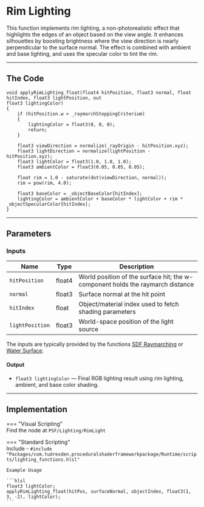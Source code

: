 # Rim Lighting

This function implements rim lighting, a non-photorealistic effect that highlights the edges of an object based on the view angle. It enhances silhouettes by boosting brightness where the view direction is nearly perpendicular to the surface normal. The effect is combined with ambient and base lighting, and uses the specular color to tint the rim.

---

## The Code
```hlsl
void applyRimLighting_float(float4 hitPosition, float3 normal, float hitIndex, float3 lightPosition, out
float3 lightingColor)
{
    if (hitPosition.w > _raymarchStoppingCriterium)
    {
        lightingColor = float3(0, 0, 0);
        return;
    }
    
    float3 viewDirection = normalize(_rayOrigin - hitPosition.xyz);
    float3 lightDirection = normalize(lightPosition - hitPosition.xyz);
    float3 lightColor = float3(1.0, 1.0, 1.0);
    float3 ambientColor = float3(0.05, 0.05, 0.05);

    float rim = 1.0 - saturate(dot(viewDirection, normal));
    rim = pow(rim, 4.0);

    float3 baseColor = _objectBaseColor[hitIndex];
    lightingColor = ambientColor + baseColor * lightColor + rim * _objectSpecularColor[hitIndex];
}
```

---

## Parameters

### Inputs

| Name            | Type     | Description |
|-----------------|----------|-------------|
| `hitPosition`   | float4   | World position of the surface hit; the w-component holds the raymarch distance |
| `normal`        | float3   | Surface normal at the hit point |
| `hitIndex`      | float    | Object/material index used to fetch shading parameters |
| `lightPosition` | float3   | World-space position of the light source |

The inputs are typically provided by the functions [SDF Raymarching](...) or [Water Surface](...).

#### **Output**
- `float3 lightingColor` — Final RGB lighting result using rim lighting, ambient, and base color shading.

---

## Implementation

=== "Visual Scripting"  
    Find the node at ```PSF/Lighting/RimLight```

=== "Standard Scripting"  
    Include - ```#include "Packages/com.tudresden.proceduralshaderframeworkpackage/Runtime/scripts/lighting_functions.hlsl"```

    Example Usage

    ```hlsl
    float3 lightColor;
    applyRimLighting_float(hitPos, surfaceNormal, objectIndex, float3(1, 3, -2), lightColor);
    ```
